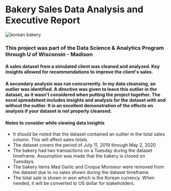 # Bakery Sales Data Analysis and Executive Report
![korean bakery](https://user-images.githubusercontent.com/104881089/200441717-a88d09fa-5108-4d09-90a4-f1e6d3051d51.jpg)
### This project was part of the Data Science & Analytics Program through U of Wisconsin - Madison
#### A sales dataset from a simulated client was cleaned and analyzed. Key insights allowed for recommendations to improve the client's sales.
#### A secondary analysis was run concurrently. In my data cleansing, an outlier was identified. A directive was given to leave this outlier in the dataset, as it wasn't considered when putting the project together. The excel spreadsheet includes insights and analysis for the dataset with and without the outlier. It is an excellent demonstration of the effects on analysis if your dataset is not properly cleansed. 

#### Notes to consider while viewing data insights
- It should be noted that the dataset contained an outlier in the total sales column. This will affect sales totals.
- The dataset covers the period of July 11, 2019 through May 2, 2020
- The bakery had two transactions on a Tuesday during the dataset timeframe. Assumption was made that the bakery is closed on Tuesdays.
- The bakery items Mad Garlic and Croque Monsieur were removed from the dataset due to no sales shown during the dataset timeframe.
- The total sale is shown in won which is the Korean currency. When needed, it will be converted to US dollar for stakeholders.


